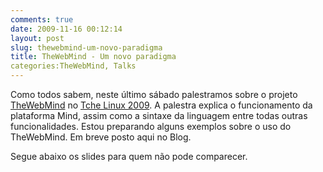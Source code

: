 ```yaml
---
comments: true
date: 2009-11-16 00:12:14
layout: post
slug: thewebmind-um-novo-paradigma
title: TheWebMind - Um novo paradigma
categories:TheWebMind, Talks
---
```


Como todos sabem, neste último sábado palestramos sobre o projeto [TheWebMind](http://thewebmind.org/) no [Tche Linux 2009](http://www.tchelinux.org/2009/portoalegre/).
A palestra explica o funcionamento da plataforma Mind, assim como a sintaxe da linguagem entre todas outras funcionalidades.
Estou preparando alguns exemplos sobre o uso do TheWebMind. Em breve posto aqui no Blog.

Segue abaixo os slides para quem não pode comparecer.
<script async class="speakerdeck-embed" data-id="a2749ba0dcc80131b4bb7abe6293b58c" data-ratio="1.33333333333333" src="//speakerdeck.com/assets/embed.js"></script>


